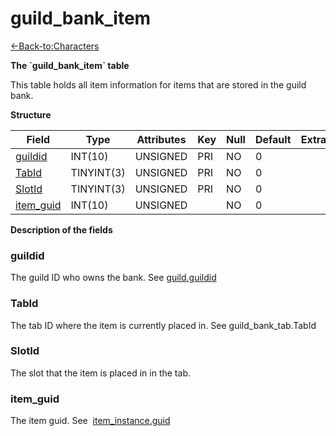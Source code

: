 # guild\_bank\_item

[<-Back-to:Characters](database-characters.md)

**The \`guild\_bank\_item\` table**

This table holds all item information for items that are stored in the guild bank.

**Structure**

| Field          | Type       | Attributes | Key | Null | Default | Extra | Comment |
|----------------|------------|------------|-----|------|---------|-------|---------|
| [guildid][1]   | INT(10)    | UNSIGNED   | PRI | NO   | 0       |       |         |
| [TabId][2]     | TINYINT(3) | UNSIGNED   | PRI | NO   | 0       |       |         |
| [SlotId][3]    | TINYINT(3) | UNSIGNED   | PRI | NO   | 0       |       |         |
| [item_guid][4] | INT(10)    | UNSIGNED   |     | NO   | 0       |       |         |

[1]: #guildid
[2]: #tabid
[3]: #slotid
[4]: #item_guid

**Description of the fields**

### guildid

The guild ID who owns the bank. See [guild.guildid](guild_2130175.html#guild-guildid)

### TabId

The tab ID where the item is currently placed in. See guild\_bank\_tab.TabId

### SlotId

The slot that the item is placed in in the tab.

### item\_guid

The item guid. See  [item\_instance.guid](Item+instance+tc2#Iteminstancetc2-guid)
